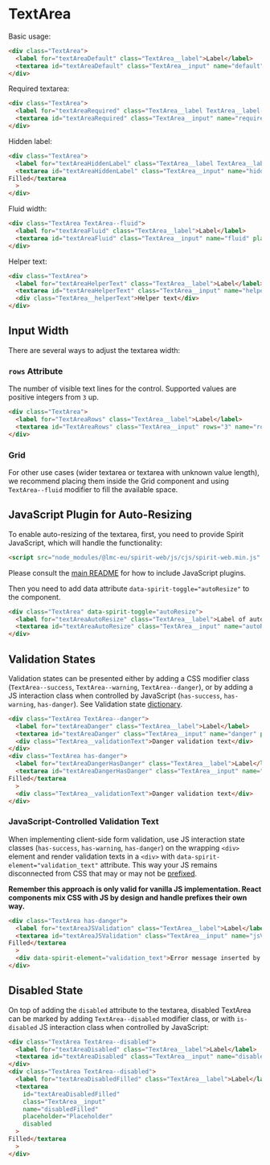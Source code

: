 # TextArea

Basic usage:

```html
<div class="TextArea">
  <label for="textAreaDefault" class="TextArea__label">Label</label>
  <textarea id="textAreaDefault" class="TextArea__input" name="default" placeholder="Placeholder"></textarea>
</div>
```

Required textarea:

```html
<div class="TextArea">
  <label for="textAreaRequired" class="TextArea__label TextArea__label--required">Label</label>
  <textarea id="textAreaRequired" class="TextArea__input" name="required" placeholder="Placeholder"></textarea>
</div>
```

Hidden label:

```html
<div class="TextArea">
  <label for="textAreaHiddenLabel" class="TextArea__label TextArea__label--hidden">Hidden Label</label>
  <textarea id="textAreaHiddenLabel" class="TextArea__input" name="hiddenLabel" placeholder="Placeholder">
Filled</textarea
  >
</div>
```

Fluid width:

```html
<div class="TextArea TextArea--fluid">
  <label for="textAreaFluid" class="TextArea__label">Label</label>
  <textarea id="textAreaFluid" class="TextArea__input" name="fluid" placeholder="Placeholder"></textarea>
</div>
```

Helper text:

```html
<div class="TextArea">
  <label for="textAreaHelperText" class="TextArea__label">Label</label>
  <textarea id="textAreaHelperText" class="TextArea__input" name="helperText" placeholder="Placeholder"></textarea>
  <div class="TextArea__helperText">Helper text</div>
</div>
```

## Input Width

There are several ways to adjust the textarea width:

### `rows` Attribute

The number of visible text lines for the control. Supported values are positive integers from `3` up.

```html
<div class="TextArea">
  <label for="TextAreaRows" class="TextArea__label">Label</label>
  <textarea id="TextAreaRows" class="TextArea__input" rows="3" name="rows"></textarea>
</div>
```

### Grid

For other use cases (wider textarea or textarea with unknown value length), we
recommend placing them inside the Grid component and using `TextArea--fluid`
modifier to fill the available space.

## JavaScript Plugin for Auto-Resizing

To enable auto-resizing of the textarea, first, you need to provide Spirit JavaScript,
which will handle the functionality:

```html
<script src="node_modules/@lmc-eu/spirit-web/js/cjs/spirit-web.min.js" async></script>
```

Please consult the [main README][web-readme] for how to include JavaScript
plugins.

Then you need to add data attribute `data-spirit-toggle="autoResize"` to the component.

```html
<div class="TextArea" data-spirit-toggle="autoResize">
  <label for="textAreaAutoResize" class="TextArea__label">Label of auto-resizing TextArea</label>
  <textarea id="textAreaAutoResize" class="TextArea__input" name="autoResize"></textarea>
</div>
```

## Validation States

Validation states can be presented either by adding a CSS modifier class
(`TextArea--success`, `TextArea--warning`, `TextArea--danger`), or by adding
a JS interaction class when controlled by JavaScript (`has-success`,
`has-warning`, `has-danger`). See Validation state [dictionary][dictionary-validation].

```html
<div class="TextArea TextArea--danger">
  <label for="textAreaDanger" class="TextArea__label">Label</label>
  <textarea id="textAreaDanger" class="TextArea__input" name="danger" placeholder="Placeholder">Filled</textarea>
  <div class="TextArea__validationText">Danger validation text</div>
</div>
<div class="TextArea has-danger">
  <label for="textAreaDangerHasDanger" class="TextArea__label">Label</label>
  <textarea id="textAreaDangerHasDanger" class="TextArea__input" name="hasDanger" placeholder="Placeholder">
Filled</textarea
  >
  <div class="TextArea__validationText">Danger validation text</div>
</div>
```

### JavaScript-Controlled Validation Text

When implementing client-side form validation, use JS interaction state classes
(`has-success`, `has-warning`, `has-danger`) on the wrapping `<div>` element and
render validation texts in a `<div>` with `data-spirit-element="validation_text"`
attribute. This way your JS remains disconnected from CSS that may or may not be
[prefixed].

**Remember this approach is only valid for vanilla JS implementation. React
components mix CSS with JS by design and handle prefixes their own way.**

```html
<div class="TextArea has-danger">
  <label for="textAreaJSValidation" class="TextArea__label">Label</label>
  <textarea id="textAreaJSValidation" class="TextArea__input" name="jsValidation" placeholder="Placeholder">
Filled</textarea
  >
  <div data-spirit-element="validation_text">Error message inserted by JS</div>
</div>
```

## Disabled State

On top of adding the `disabled` attribute to the textarea, disabled TextArea can
be marked by adding `TextArea--disabled` modifier class, or with `is-disabled`
JS interaction class when controlled by JavaScript:

```html
<div class="TextArea TextArea--disabled">
  <label for="textAreaDisabled" class="TextArea__label">Label</label>
  <textarea id="textAreaDisabled" class="TextArea__input" name="disabled" placeholder="Placeholder" disabled></textarea>
</div>
<div class="TextArea TextArea--disabled">
  <label for="textAreaDisabledFilled" class="TextArea__label">Label</label>
  <textarea
    id="textAreaDisabledFilled"
    class="TextArea__input"
    name="disabledFilled"
    placeholder="Placeholder"
    disabled
  >
Filled</textarea
  >
</div>
```

[web-readme]: https://github.com/lmc-eu/spirit-design-system/blob/main/packages/web/README.md
[prefixed]: https://github.com/lmc-eu/spirit-design-system/tree/main/packages/web#prefixing-css-class-names
[dictionary-validation]: https://github.com/lmc-eu/spirit-design-system/blob/main/docs/DICTIONARIES.md#validation
